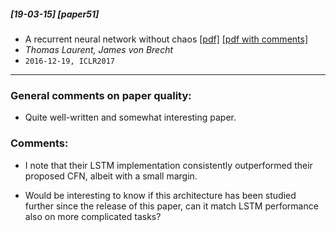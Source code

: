 ##### [19-03-15] [paper51]
- A recurrent neural network without chaos [[pdf]](https://arxiv.org/abs/1612.06212) [[pdf with comments]](https://github.com/fregu856/papers/blob/master/commented_pdfs/A%20recurrent%20neural%20network%20without%20chaos.pdf)
- *Thomas Laurent, James von Brecht*
- `2016-12-19, ICLR2017`

****

### General comments on paper quality:
- Quite well-written and somewhat interesting paper.

### Comments:
- I note that their LSTM implementation consistently outperformed their proposed CFN, albeit with a small margin.

- Would be interesting to know if this architecture has been studied further since the release of this paper, can it match LSTM performance also on more complicated tasks?
